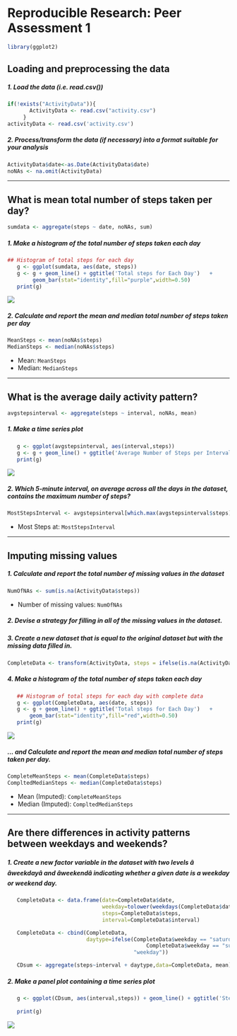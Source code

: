 Reproducible Research: Peer Assessment 1
========================================

``` r
library(ggplot2)
```

Loading and preprocessing the data
----------------------------------

##### 1. Load the data (i.e. read.csv())

``` r
if(!exists("ActivityData")){ 
       ActivityData <- read.csv("activity.csv")
     } 
activityData <- read.csv('activity.csv')
```

##### 2. Process/transform the data (if necessary) into a format suitable for your analysis

``` r
ActivityData$date<-as.Date(ActivityData$date)
noNAs <- na.omit(ActivityData)
```

------------------------------------------------------------------------

What is mean total number of steps taken per day?
-------------------------------------------------

``` r
sumdata <- aggregate(steps ~ date, noNAs, sum)
```

##### 1. Make a histogram of the total number of steps taken each day

``` r
## Histogram of total steps for each day   
   g <- ggplot(sumdata, aes(date, steps)) 
   g <- g + geom_line() + ggtitle('Total steps for Each Day')   +
        geom_bar(stat="identity",fill="purple",width=0.50)
   print(g)
```

![](PA1_template_files/figure-markdown_github/unnamed-chunk-5-1.png)<!-- -->

##### 2. Calculate and report the mean and median total number of steps taken per day

``` r
MeanSteps <- mean(noNAs$steps)
MedianSteps <- median(noNAs$steps)
```

-   Mean: `MeanSteps`
-   Median: `MedianSteps`

------------------------------------------------------------------------

What is the average daily activity pattern?
-------------------------------------------

``` r
avgstepsinterval <- aggregate(steps ~ interval, noNAs, mean)
```

##### 1. Make a time series plot

``` r
   g <- ggplot(avgstepsinterval, aes(interval,steps)) 
   g <- g + geom_line() + ggtitle('Average Number of Steps per Interval')   
   print(g)
```

![](PA1_template_files/figure-markdown_github/unnamed-chunk-8-1.png)<!-- -->

##### 2. Which 5-minute interval, on average across all the days in the dataset, contains the maximum number of steps?

``` r
MostStepsInterval <- avgstepsinterval[which.max(avgstepsinterval$steps),1] 
```

-   Most Steps at: `MostStepsInterval`

------------------------------------------------------------------------

Imputing missing values
-----------------------

##### 1. Calculate and report the total number of missing values in the dataset

``` r
NumOfNAs <- sum(is.na(ActivityData$steps))
```

-   Number of missing values: `NumOfNAs`

##### 2. Devise a strategy for filling in all of the missing values in the dataset.

##### 3. Create a new dataset that is equal to the original dataset but with the missing data filled in.

``` r
CompleteData <- transform(ActivityData, steps = ifelse(is.na(ActivityData$steps),avgstepsinterval$steps[match(ActivityData$interval, avgstepsinterval$interval)], ActivityData$steps)) 
```

##### 4. Make a histogram of the total number of steps taken each day

``` r
   ## Histogram of total steps for each day with complete data    
   g <- ggplot(CompleteData, aes(date, steps)) 
   g <- g + geom_line() + ggtitle('Total steps for Each Day')   +
       geom_bar(stat="identity",fill="red",width=0.50)
   print(g)
```

![](PA1_template_files/figure-markdown_github/unnamed-chunk-12-1.png)<!-- -->

##### ... and Calculate and report the mean and median total number of steps taken per day.

``` r
CompleteMeanSteps <- mean(CompleteData$steps)
CompltedMedianSteps <- median(CompleteData$steps) 
```

-   Mean (Imputed): `CompleteMeanSteps`
-   Median (Imputed): `CompltedMedianSteps`

------------------------------------------------------------------------

Are there differences in activity patterns between weekdays and weekends?
-------------------------------------------------------------------------

##### 1. Create a new factor variable in the dataset with two levels â âweekdayâ and âweekendâ indicating whether a given date is a weekday or weekend day.

``` r
   CompleteData <- data.frame(date=CompleteData$date, 
                              weekday=tolower(weekdays(CompleteData$date)), 
                              steps=CompleteData$steps, 
                              interval=CompleteData$interval)

   CompleteData <- cbind(CompleteData, 
                         daytype=ifelse(CompleteData$weekday == "saturday" | 
                                            CompleteData$weekday == "sunday", "weekend", 
                                        "weekday"))

   CDsum <- aggregate(steps~interval + daytype,data=CompleteData, mean)
```

##### 2. Make a panel plot containing a time series plot

``` r
   g <- ggplot(CDsum, aes(interval,steps)) + geom_line() + ggtitle('Steps on Weekdays compare    to Weekends') + facet_grid(daytype ~ .) 
       
   print(g)
```

![](PA1_template_files/figure-markdown_github/unnamed-chunk-15-1.png)<!-- -->
